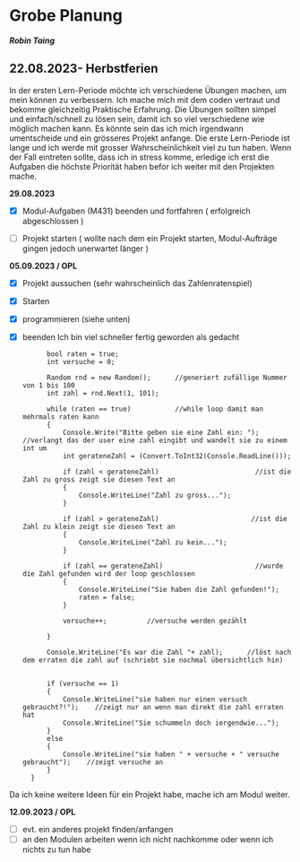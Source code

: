 # Grobe Planung

***Robin Taing***

## 22.08.2023- Herbstferien

In der ersten Lern-Periode möchte ich verschiedene Übungen machen, um mein können zu verbessern. Ich mache mich mit dem coden vertraut und bekomme gleichzeitig Praktische Erfahrung. Die Übungen sollten simpel und einfach/schnell zu lösen sein, damit ich so viel verschiedene wie möglich machen kann. Es könnte sein das ich mich irgendwann umentscheide und ein grösseres Projekt anfange. 
Die erste Lern-Periode ist lange und ich werde mit grosser Wahrscheinlichkeit viel zu tun haben. Wenn der Fall eintreten sollte, dass ich in stress komme, erledige ich erst die Aufgaben die höchste Priorität haben befor ich weiter mit den Projekten mache. 


**29.08.2023**
- [x] Modul-Aufgaben (M431) beenden und fortfahren ( erfolgreich abgeschlossen )
- [ ] Projekt starten ( wollte nach dem ein Projekt starten, Modul-Aufträge gingen jedoch unerwartet länger )


**05.09.2023 / OPL**
- [X] Projekt aussuchen (sehr wahrscheinlich das Zahlenratenspiel)
- [X] Starten
- [X] programmieren    (siehe unten)
- [X] beenden          Ich bin viel schneller fertig geworden als gedacht


            bool raten = true;
            int versuche = 0;
            
            Random rnd = new Random();      //generiert zufällige Nummer von 1 bis 100
            int zahl = rnd.Next(1, 101);

            while (raten == true)           //while loop damit man mehrmals raten kann
            {
                Console.Write("Bitte geben sie eine Zahl ein: ");             //verlangt das der user eine zahl eingibt und wandelt sie zu einem int um
                int gerateneZahl = (Convert.ToInt32(Console.ReadLine()));

                if (zahl < gerateneZahl)                        //ist die Zahl zu gross zeigt sie diesen Text an
                {
                    Console.WriteLine("Zahl zu gross...");
                }

                if (zahl > gerateneZahl)                       //ist die Zahl zu klein zeigt sie diesen Text an
                {
                    Console.WriteLine("Zahl zu kein...");
                }

                if (zahl == gerateneZahl)                       //wurde die Zahl gefunden wird der loop geschlossen
                {
                    Console.WriteLine("Sie haben die Zahl gefunden!");
                    raten = false;
                }

                versuche++;          //versuche werden gezählt

            }

            Console.WriteLine("Es war die Zahl "+ zahl);      //löst nach dem erraten die zahl auf (schriebt sie nochmal übersichtlich hin)
            
            
            if (versuche == 1)
            {               
                Console.WriteLine("sie haben nur einen versuch gebraucht?!");    //zeigt nur an wenn man direkt die zahl erraten hat
                Console.WriteLine("Sie schummeln doch iergendwie...");
            }
            else
            {
                Console.WriteLine("sie haben " + versuche + " versuche gebraucht");    //zeigt versuche an
            }
        }         

Da ich keine weitere Ideen für ein Projekt habe, mache ich am Modul weiter.

**12.09.2023 / OPL**
- [ ] evt. ein anderes projekt finden/anfangen
- [ ] an den Modulen arbeiten wenn ich nicht nachkomme oder wenn ich nichts zu tun habe
